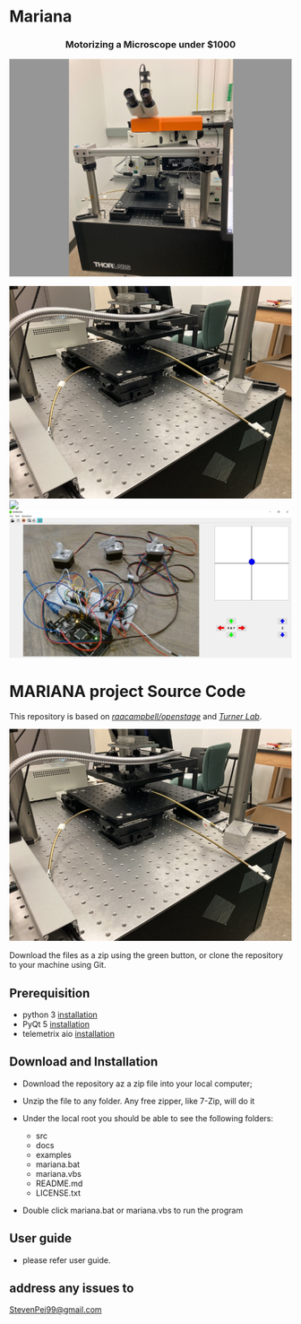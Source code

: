 
<h1>Mariana</h1>

<h3 align="center">Motorizing a Microscope under $1000 </h3>
<p align="center"><img src="mariana/src/images/lab_microscope2_small.jpg" /></p>
<p>  </p>

<img src="mariana/src/images/lab_microscope3_small.jpg" />
<img src="mariana/src/images/motorRunning.gif" />
<img src="mariana/src/images/mainGUI.jpeg" />

# MARIANA project Source Code

This repository is based on [*raacampbell/openstage*](https://github.com/raacampbell/openstage) and  [*Turner Lab*](https://www.janelia.org/lab/turner-lab/openstage).

[comment]: #cover
![Cover image](./mariana/src/images/lab_microscope3_small.jpg)

Download the files as a zip using the green button, or clone the repository to your machine using Git.

## Prerequisition

- python 3 [installation](http://www.stevenpei.com/doc/InstallPython.pdf)
- PyQt 5 [installation](http://www.stevenpei.com/doc/InstallPyQt.pdf)
- telemetrix aio [installation](https://mryslab.github.io/telemetrix/)

## Download and Installation
- Download the repository az a zip file into your local computer;
- Unzip the file to any folder. Any free zipper, like 7-Zip, will do it
- Under the local root you should be able to see the following folders:
    - src
    - docs
    - examples
    * mariana.bat
    * mariana.vbs
	* README.md
    * LICENSE.txt

- Double click mariana.bat or mariana.vbs to run the program 

## User guide
- please refer user guide.


## address any issues to 
StevenPei99@gmail.com